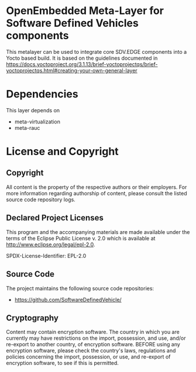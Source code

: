 # OpenEmbedded Meta-Layer for Software Defined Vehicles components

This metalayer can be used to integrate core SDV.EDGE components into a Yocto based build. It is based on the guidelines documented in https://docs.yoctoproject.org/3.1.13/brief-yoctoprojectqs/brief-yoctoprojectqs.html#creating-your-own-general-layer

# Dependencies

This layer depends on
- meta-virtualization
- meta-rauc



# License and Copyright

## Copyright

All content is the property of the respective authors or their employers. For
more information regarding authorship of content, please consult the listed
source code repository logs.

## Declared Project Licenses

This program and the accompanying materials are made available under the terms
of the Eclipse Public License v. 2.0 which is available at
http://www.eclipse.org/legal/epl-2.0.

SPDX-License-Identifier: EPL-2.0

## Source Code

The project maintains the following source code repositories:

* https://github.com/SoftwareDefinedVehicle/

## Cryptography

Content may contain encryption software. The country in which you are currently
may have restrictions on the import, possession, and use, and/or re-export to
another country, of encryption software. BEFORE using any encryption software,
please check the country's laws, regulations and policies concerning the import,
possession, or use, and re-export of encryption software, to see if this is
permitted.
